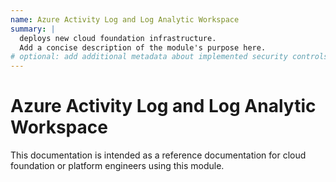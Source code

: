 ```yaml
---
name: Azure Activity Log and Log Analytic Workspace
summary: |
  deploys new cloud foundation infrastructure.
  Add a concise description of the module's purpose here.
# optional: add additional metadata about implemented security controls
---
```


# Azure Activity Log and Log Analytic Workspace

This documentation is intended as a reference documentation for cloud foundation or platform engineers using this module.
  